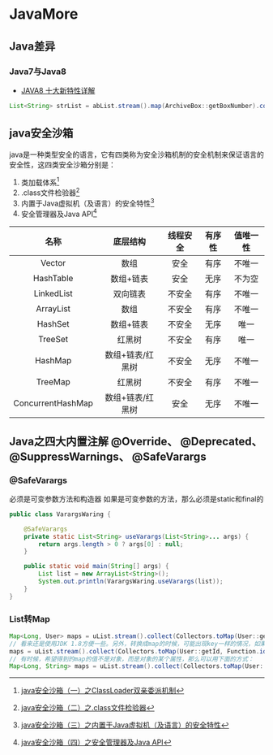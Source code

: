 # JavaMore
<!-- @author DHJT 2019-01-18 -->

## Java差异

### Java7与Java8
- [JAVA8 十大新特性详解](https://www.jb51.net/article/48304.htm)
```java
List<String> strList = abList.stream().map(ArchiveBox::getBoxNumber).collect(Collectors.toList());
```

## java安全沙箱
java是一种类型安全的语言，它有四类称为安全沙箱机制的安全机制来保证语言的安全性，这四类安全沙箱分别是：

1. 类加载体系[^1]
2. .class文件检验器[^2]
3. 内置于Java虚拟机（及语言）的安全特性[^3]
4. 安全管理器及Java API[^4]


| 名称              | 底层结构         | 线程安全    | 有序性      | 值唯一性    |
| :--------------:  | :------------:   | :---------: | :---------: | :---------: |
| Vector            | 数组             | 安全        | 有序        | 不唯一      |
| HashTable         | 数组+链表        | 安全        | 无序        | 不为空      |
| LinkedList        | 双向链表         | 不安全      | 有序        | 不唯一      |
| ArrayList         | 数组             | 不安全      | 有序        | 不唯一      |
| HashSet           | 数组+链表        | 不安全      | 无序        | 唯一        |
| TreeSet           | 红黑树           | 不安全      | 有序        | 唯一        |
| HashMap           | 数组+链表/红黑树 | 不安全      | 无序        | 不唯一      |
| TreeMap           | 红黑树           | 不安全      | 有序        | 不唯一      |
| ConcurrentHashMap | 数组+链表/红黑树 | 安全        | 无序        | 不唯一      |


## Java之四大内置注解 @Override、 @Deprecated、 @SuppressWarnings、 @SafeVarargs

### @SafeVarargs
必须是可变参数方法和构造器
如果是可变参数的方法，那么必须是static和final的
```java
public class VarargsWaring {

    @SafeVarargs
    private static List<String> useVarargs(List<String>... args) {
        return args.length > 0 ? args[0] : null;
    }

    public static void main(String[] args) {
        List list = new ArrayList<String>();
        System.out.println(VarargsWaring.useVarargs(list));
    }
}
```

### List转Map
```java
Map<Long, User> maps = uList.stream().collect(Collectors.toMap(User::getId, Function.identity()));
// 看来还是使用JDK 1.8方便一些。另外，转换成map的时候，可能出现key一样的情况，如果不指定一个覆盖规则，上面的代码是会报错的。转成map的时候，最好使用下面的方式：
maps = uList.stream().collect(Collectors.toMap(User::getId, Function.identity(), (key1, key2) -> key2));
// 有时候，希望得到的map的值不是对象，而是对象的某个属性，那么可以用下面的方式：
Map<Long, String> maps = uList.stream().collect(Collectors.toMap(User::getId, User::getAge, (key1, key2) -> key2));
```

[^1]: [java安全沙箱（一）之ClassLoader双亲委派机制](https://my.oschina.net/xionghui/blog/499725)
[^2]: [java安全沙箱（二）之.class文件检验器](https://www.cnblogs.com/duanxz/p/6108347.html)
[^3]: [java安全沙箱（三）之内置于Java虚拟机（及语言）的安全特性](https://my.oschina.net/xionghui/blog/501165)
[^4]: [java安全沙箱（四）之安全管理器及Java API](https://www.cnblogs.com/duanxz/p/6108357.html)
[^5]: [Java双亲委派模型及破坏](https://blog.csdn.net/zhangcanyan/article/details/78993959)
[^6]: [Java自定义类加载器与双亲委派模型](https://www.cnblogs.com/wxd0108/p/6681618.html)